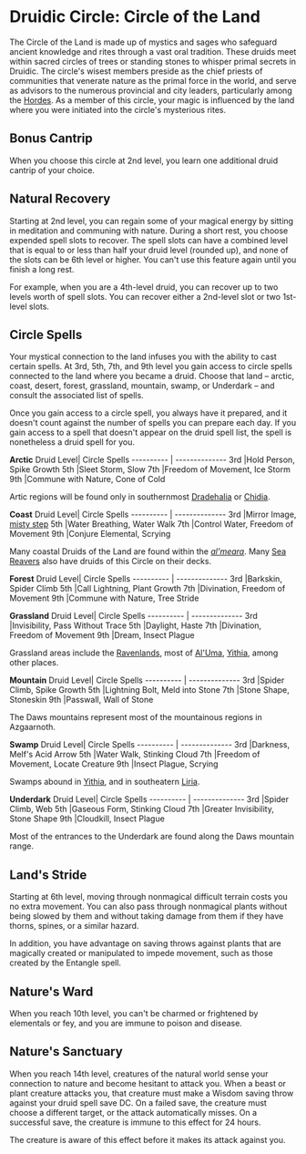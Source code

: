 # Druidic Circle: Circle of the Land
The Circle of the Land is made up of mystics and sages who safeguard ancient knowledge and rites through a vast oral tradition. These druids meet within sacred circles of trees or standing stones to whisper primal secrets in Druidic. The circle's wisest members preside as the chief priests of communities that venerate nature as the primal force in the world, and serve as advisors to the numerous provincial and city leaders, particularly among the [Hordes](/Races/Hordes.md). As a member of this circle, your magic is influenced by the land where you were initiated into the circle's mysterious rites.

## Bonus Cantrip
When you choose this circle at 2nd level, you learn one additional druid cantrip of your choice.

## Natural Recovery
Starting at 2nd level, you can regain some of your magical energy by sitting in meditation and communing with nature. During a short rest, you choose expended spell slots to recover. The spell slots can have a combined level that is equal to or less than half your druid level (rounded up), and none of the slots can be 6th level or higher. You can't use this feature again until you finish a long rest.

For example, when you are a 4th-level druid, you can recover up to two levels worth of spell slots. You can recover either a 2nd-level slot or two 1st-level slots.

## Circle Spells
Your mystical connection to the land infuses you with the ability to cast certain spells. At 3rd, 5th, 7th, and 9th level you gain access to circle spells connected to the land where you became a druid. Choose that land – arctic, coast, desert, forest, grassland, mountain, swamp, or Underdark – and consult the associated list of spells.

Once you gain access to a circle spell, you always have it prepared, and it doesn't count against the number of spells you can prepare each day. If you gain access to a spell that doesn't appear on the druid spell list, the spell is nonetheless a druid spell for you.

**Arctic**
Druid Level|	Circle Spells
---------- | --------------
3rd	|Hold Person, Spike Growth
5th	|Sleet Storm, Slow
7th	|Freedom of Movement, Ice Storm
9th	|Commune with Nature, Cone of Cold

Artic regions will be found only in southernmost [Dradehalia](/Nations/Dradehalia.md) or [Chidia](/Geography/Chidia.md).

**Coast**
Druid Level|	Circle Spells
---------- | --------------
3rd	|Mirror Image, [misty step](https://www.dndbeyond.com/spells/misty-step)
5th	|Water Breathing, Water Walk
7th	|Control Water, Freedom of Movement
9th	|Conjure Elemental, Scrying

Many coastal Druids of the Land are found within the [*al'meara*](/Cultures/AlUma.md). Many [Sea Reavers](/Organizations/MercCompanies/SeaReavers.md) also have druids of this Circle on their decks.

**Forest**
Druid Level|	Circle Spells
---------- | --------------
3rd	|Barkskin, Spider Climb
5th	|Call Lightning, Plant Growth
7th	|Divination, Freedom of Movement
9th	|Commune with Nature, Tree Stride

**Grassland**
Druid Level|	Circle Spells
---------- | --------------
3rd	|Invisibility, Pass Without Trace
5th	|Daylight, Haste
7th	|Divination, Freedom of Movement
9th	|Dream, Insect Plague

Grassland areas include the [Ravenlands](/Geography/Ravenlands.md), most of [Al'Uma](/Geography/AlUma.md), [Yithia](/Geography/Yithia.md), among other places.

**Mountain**
Druid Level|	Circle Spells
---------- | --------------
3rd	|Spider Climb, Spike Growth
5th	|Lightning Bolt, Meld into Stone
7th	|Stone Shape, Stoneskin
9th	|Passwall, Wall of Stone

The Daws mountains represent most of the mountainous regions in Azgaarnoth.

**Swamp**
Druid Level|	Circle Spells
---------- | --------------
3rd	|Darkness, Melf's Acid Arrow
5th	|Water Walk, Stinking Cloud
7th	|Freedom of Movement, Locate Creature
9th	|Insect Plague, Scrying

Swamps abound in [Yithia](/Geography/Yithia.md), and in southeatern [Liria](/Nations/Liria.md).

**Underdark**
Druid Level|	Circle Spells
---------- | --------------
3rd	|Spider Climb, Web
5th	|Gaseous Form, Stinking Cloud
7th	|Greater Invisibility, Stone Shape
9th	|Cloudkill, Insect Plague

Most of the entrances to the Underdark are found along the Daws mountain range.

## Land's Stride
Starting at 6th level, moving through nonmagical difficult terrain costs you no extra movement. You can also pass through nonmagical plants without being slowed by them and without taking damage from them if they have thorns, spines, or a similar hazard.

In addition, you have advantage on saving throws against plants that are magically created or manipulated to impede movement, such as those created by the Entangle spell.

## Nature's Ward
When you reach 10th level, you can't be charmed or frightened by elementals or fey, and you are immune to poison and disease.

## Nature's Sanctuary
When you reach 14th level, creatures of the natural world sense your connection to nature and become hesitant to attack you. When a beast or plant creature attacks you, that creature must make a Wisdom saving throw against your druid spell save DC. On a failed save, the creature must choose a different target, or the attack automatically misses. On a successful save, the creature is immune to this effect for 24 hours.

The creature is aware of this effect before it makes its attack against you.
